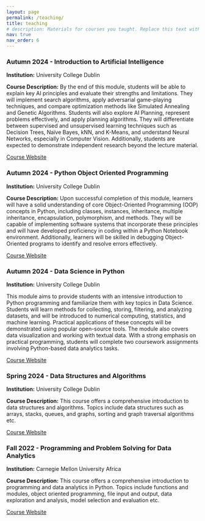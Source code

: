 ```yaml
---
layout: page
permalink: /teaching/
title: teaching
# description: Materials for courses you taught. Replace this text with your description.
nav: true
nav_order: 6
---
```


### Autumn 2024 - Introduction to Artificial Intelligence

**Institution:** University College Dublin

**Course Description:** By the end of this module, students will be able to explain key AI principles and evaluate their strengths and limitations. They will implement search algorithms, apply adversarial game-playing techniques, and compare optimization methods like Simulated Annealing and Genetic Algorithms. Students will also explore AI Planning, represent problems effectively, and apply planning algorithms. They will differentiate between supervised and unsupervised learning techniques such as Decision Trees, Naïve Bayes, kNN, and K-Means, and understand Neural Networks, especially in Computer Vision. Additionally, students are expected to demonstrate independent research beyond the lecture material.

[Course Website](https://hub.ucd.ie/usis/!W_HU_MENU.P_PUBLISH?p_tag=MODULE&MODULE=COMP30030)

### Autumn 2024 - Python Object Oriented Programming

**Institution:** University College Dublin

**Course Description:** Upon successful completion of this module, learners will have a solid understanding of core Object-Oriented Programming (OOP) concepts in Python, including classes, instances, inheritance, multiple inheritance, encapsulation, polymorphism, and methods. They will be capable of implementing software systems that incorporate these principles and will have developed proficiency in coding within a Python Notebook environment. Additionally, learners will be skilled in debugging Object-Oriented programs to identify and resolve errors effectively.

[Course Website](https://hub.ucd.ie/usis/!W_HU_MENU.P_PUBLISH?p_tag=MODULE&MODULE=COMP20270)

### Autumn 2024 - Data Science in Python

**Institution:** University College Dublin

This module aims to provide students with an intensive introduction to Python programming and familiarize them with key topics in Data Science. Students will learn methods for collecting, storing, filtering, and analyzing datasets, and will be introduced to numerical computing, statistics, and machine learning. Practical applications of these concepts will be demonstrated using popular open-source tools. The module also covers data visualization and working with textual data. With a strong emphasis on practical programming, students will complete two coursework assignments involving Python-based data analytics tasks.

[Course Website](https://hub.ucd.ie/usis/!W_HU_MENU.P_PUBLISH?p_tag=MODULE&MODULE=COMP47670)

### Spring 2024 - Data Structures and Algorithms

**Institution:** University College Dublin

**Course Description:** This course offers a comprehensive introduction to data structures and algorithms. Topics include data structures such as arrays, stacks, queues, and graphs, sorting and graph traversal algorithms etc.

[Course Website](https://hub.ucd.ie/usis/!W_HU_MENU.P_PUBLISH?p_tag=MODULE&MODULE=COMP20230)

### Fall 2022 - Programming and Problem Solving for Data Analytics

**Institution:** Carnegie Mellon University Africa

**Course Description:** This course offers a comprehensive introduction to programming and data analytics in Python. Topics include functions and modules, object oriented programming, file input and output, data exploration and analysis, model selection and evaluation etc.

[Course Website](https://www.africa.engineering.cmu.edu/academics/courses/04-638.html)
